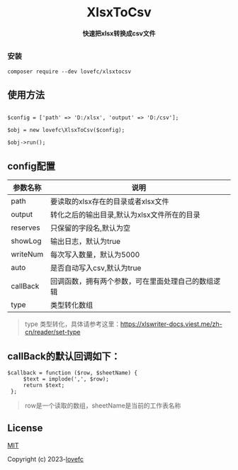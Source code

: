 <h1 align="center">XlsxToCsv</h2=1>
<h4 align="center">
    快速把xlsx转换成csv文件
</h4>    

##

### 安装
```
composer require --dev lovefc/xlsxtocsv
```

## 使用方法

```

$config = ['path' => 'D:/xlsx', 'output' => 'D:/csv'];

$obj = new lovefc\XlsxToCsv($config);

$obj->run();

```

## config配置
|   参数名称  |   说明  |
| --- | --- |
|  path  |    要读取的xlsx存在的目录或者xlsx文件  |
|  output  |   转化之后的输出目录,默认为xlsx文件所在的目录 |
|  reserves |    只保留的字段名,默认为空  |
|  showLog  |   输出日志，默认为true |
|  writeNum  |    每次写入数量，默认为5000 |
|  auto  |    是否自动写入csv,默认为true |
|  callBack |    回调函数，拥有两个参数，可在里面处理自己的数组逻辑  |
|  type |  类型转化数组 |

> type 类型转化，具体请参考这里：https://xlswriter-docs.viest.me/zh-cn/reader/set-type

## callBack的默认回调如下：
```
$callback = function ($row, $sheetName) {
     $text = implode(',', $row);
     return $text;
 };
 ```                    
> row是一个读取的数组，sheetName是当前的工作表名称

## License

[MIT](https://opensource.org/licenses/MIT)

Copyright (c) 2023-[lovefc](http://lovefc.cn)